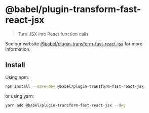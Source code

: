 # @babel/plugin-transform-fast-react-jsx

> Turn JSX into React function calls

See our website [@babel/plugin-transform-fast-react-jsx](https://babeljs.io/docs/babel-plugin-transform-fast-react-jsx) for more information.

## Install

Using npm:

```sh
npm install --save-dev @babel/plugin-transform-fast-react-jsx
```

or using yarn:

```sh
yarn add @babel/plugin-transform-fast-react-jsx --dev
```
